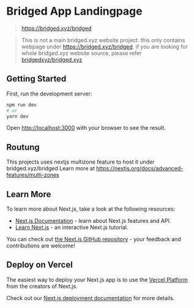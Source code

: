 # Bridged App Landingpage

> https://bridged.xyz/bridged

> This is not a main bridged.xyz website project. this only contains webpage under https://bridged.xyz/bridged. if you are looking for whole bridged.xyz website source, please refer [bridgedxyz/bridged.xyz](https://github.com/bridgedxyz/bridged.xyz)

## Getting Started

First, run the development server:

```bash
npm run dev
# or
yarn dev
```

Open [http://localhost:3000](http://localhost:3000) with your browser to see the result.

## Routung

This projects uses nextjs multizone feature to host it under bridged.xyz/bridged
Learn more at https://nextjs.org/docs/advanced-features/multi-zones

## Learn More

To learn more about Next.js, take a look at the following resources:

- [Next.js Documentation](https://nextjs.org/docs) - learn about Next.js features and API.
- [Learn Next.js](https://nextjs.org/learn) - an interactive Next.js tutorial.

You can check out [the Next.js GitHub repository](https://github.com/vercel/next.js/) - your feedback and contributions are welcome!

## Deploy on Vercel

The easiest way to deploy your Next.js app is to use the [Vercel Platform](https://vercel.com/new?utm_medium=default-template&filter=next.js&utm_source=create-next-app&utm_campaign=create-next-app-readme) from the creators of Next.js.

Check out our [Next.js deployment documentation](https://nextjs.org/docs/deployment) for more details.
